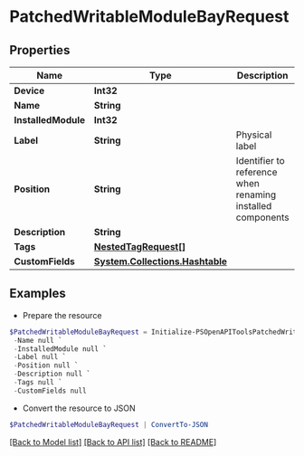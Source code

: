 # PatchedWritableModuleBayRequest
## Properties

Name | Type | Description | Notes
------------ | ------------- | ------------- | -------------
**Device** | **Int32** |  | [optional] 
**Name** | **String** |  | [optional] 
**InstalledModule** | **Int32** |  | [optional] 
**Label** | **String** | Physical label | [optional] 
**Position** | **String** | Identifier to reference when renaming installed components | [optional] 
**Description** | **String** |  | [optional] 
**Tags** | [**NestedTagRequest[]**](NestedTagRequest.md) |  | [optional] 
**CustomFields** | [**System.Collections.Hashtable**](AnyType.md) |  | [optional] 

## Examples

- Prepare the resource
```powershell
$PatchedWritableModuleBayRequest = Initialize-PSOpenAPIToolsPatchedWritableModuleBayRequest  -Device null `
 -Name null `
 -InstalledModule null `
 -Label null `
 -Position null `
 -Description null `
 -Tags null `
 -CustomFields null
```

- Convert the resource to JSON
```powershell
$PatchedWritableModuleBayRequest | ConvertTo-JSON
```

[[Back to Model list]](../README.md#documentation-for-models) [[Back to API list]](../README.md#documentation-for-api-endpoints) [[Back to README]](../README.md)

